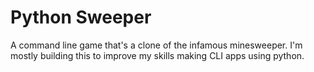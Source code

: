 # Python Sweeper

A command line game that's a clone of the infamous minesweeper. I'm mostly building this to improve my skills making CLI apps using python.
